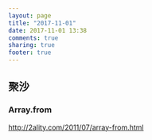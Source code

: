 ```yaml
---
layout: page
title: "2017-11-01"
date: 2017-11-01 13:38
comments: true
sharing: true
footer: true
---
```


## 聚沙

### Array.from

http://2ality.com/2011/07/array-from.html
